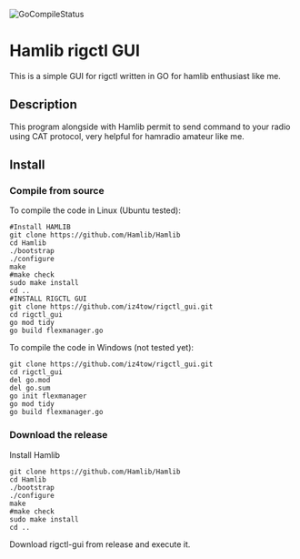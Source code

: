 ![GoCompileStatus](https://github.com/iz4tow/rigctl_gui/actions/workflows/go.yml/badge.svg)

# Hamlib rigctl GUI
This is a simple GUI for rigctl written in GO for hamlib enthusiast like me.

## Description
This program alongside with Hamlib permit to send command to your radio using CAT protocol, very helpful for hamradio amateur like me.

## Install

### Compile from source
To compile the code in Linux (Ubuntu tested):
```
#Install HAMLIB
git clone https://github.com/Hamlib/Hamlib
cd Hamlib
./bootstrap
./configure
make
#make check
sudo make install
cd ..
#INSTALL RIGCTL GUI
git clone https://github.com/iz4tow/rigctl_gui.git
cd rigctl_gui
go mod tidy
go build flexmanager.go
```

To compile the code in Windows (not tested yet):
```
git clone https://github.com/iz4tow/rigctl_gui.git
cd rigctl_gui
del go.mod
del go.sum
go init flexmanager
go mod tidy
go build flexmanager.go
```

### Download the release
Install Hamlib
```
git clone https://github.com/Hamlib/Hamlib
cd Hamlib
./bootstrap
./configure
make
#make check
sudo make install
cd ..
```
Download rigctl-gui from release and execute it.

